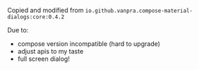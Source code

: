 Copied and modified from `io.github.vanpra.compose-material-dialogs:core:0.4.2`

Due to:
- compose version incompatible (hard to upgrade)
- adjust apis to my taste
- full screen dialog!
